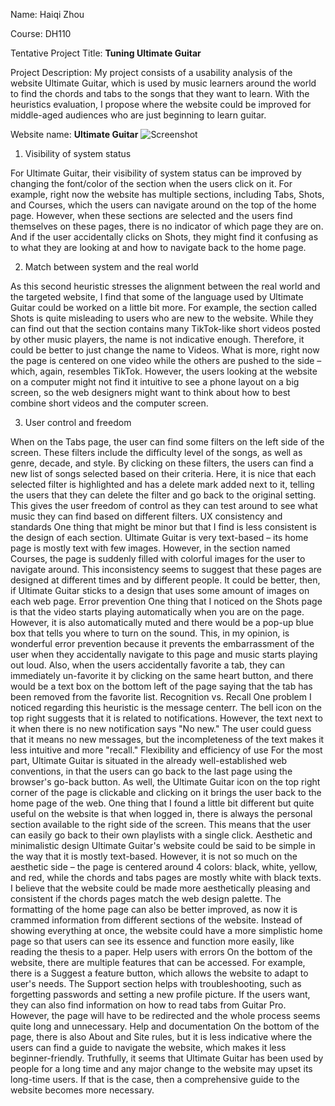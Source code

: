 Name: Haiqi Zhou

Course: DH110

Tentative Project Title: __Tuning Ultimate Guitar__

Project Description: My project consists of a usability analysis of the website Ultimate Guitar, which is used by music learners around the world to find the chords and tabs to the songs that they want to learn. With the heuristics evaluation, I propose where the website could be improved for middle-aged audiences who are just beginning to learn guitar. 

Website name: __Ultimate Guitar__
![Screenshot](https://www.ultimate-guitar.com/static/article/draft/75319_TURaiZqbTCjnj5AP_37917.jpg)

1. Visibility of system status

For Ultimate Guitar, their visibility of system status can be improved by changing the font/color of the section when the users click on it. For example, right now the website has multiple sections, including Tabs, Shots, and Courses, which the users can navigate around on the top of the home page. However, when these sections are selected and the users find themselves on these pages, there is no indicator of which page they are on. And if the user accidentally clicks on Shots, they might find it confusing as to what they are looking at and how to navigate back to the home page.

2. Match between system and the real world

As this second heuristic stresses the alignment between the real world and the targeted website, I find that some of the language used by Ultimate Guitar could be worked on a little bit more. For example, the section called Shots is quite misleading to users who are new to the website. While they can find out that the section contains many TikTok-like short videos posted by other music players, the name is not indicative enough. Therefore, it could be better to just change the name to Videos. What is more, right now the page is centered on one video while the others are pushed to the side – which, again, resembles TikTok. However, the users looking at the website on a computer might not find it intuitive to see a phone layout on a big screen, so the web designers might want to think about how to best combine short videos and the computer screen. 

3. User control and freedom

When on the Tabs page, the user can find some filters on the left side of the screen. These filters include the difficulty level of the songs, as well as genre, decade, and style. By clicking on these filters, the users can find a new list of songs selected based on their criteria. Here, it is nice that each selected filter is highlighted and has a delete mark added next to it, telling the users that they can delete the filter and go back to the original setting. This gives the user freedom of control as they can test around to see what music they can find based on different filters.
UX consistency and standards
One thing that might be minor but that I find is less consistent is the design of each section. Ultimate Guitar is very text-based – its home page is mostly text with few images. However, in the section named Courses, the page is suddenly filled with colorful images for the user to navigate around. This inconsistency seems to suggest that these pages are designed at different times and by different people. It could be better, then, if Ultimate Guitar sticks to a design that uses some amount of images on each web page. 
Error prevention 
One thing that I noticed on the Shots page is that the video starts playing automatically when you are on the page. However, it is also automatically muted and there would be a pop-up blue box that tells you where to turn on the sound. This, in my opinion, is wonderful error prevention because it prevents the embarrassment of the user when they accidentally navigate to this page and music starts playing out loud. Also, when the users accidentally favorite a tab, they can immediately un-favorite it by clicking on the same heart button, and there would be a text box on the bottom left of the page saying that the tab has been removed from the favorite list. 
Recognition vs. Recall
One problem I noticed regarding this heuristic is the message centerr. The bell icon on the top right suggests that it is related to notifications. However, the text next to it when there is no new notification says "No new." The user could guess that it means no new messages, but the incompleteness of the text makes it less intuitive and more "recall."
Flexibility and efficiency of use
For the most part, Ultimate Guitar is situated in the already well-established web conventions, in that the users can go back to the last page using the browser's go-back button. As well, the Ultimate Guitar icon on the top right corner of the page is clickable and clicking on it brings the user back to the home page of the web. One thing that I found a little bit different but quite useful on the website is that when logged in, there is always the personal section available to the right side of the screen. This means that the user can easily go back to their own playlists with a single click. 
Aesthetic and minimalistic design
Ultimate Guitar's website could be said to be simple in the way that it is mostly text-based. However, it is not so much on the aesthetic side – the page is centered around 4 colors: black, white, yellow, and red, while the chords and tabs pages are mostly white with black texts. I believe that the website could be made more aesthetically pleasing and consistent if the chords pages match the web design palette. The formatting of the home page can also be better improved, as now it is crammed information from different sections of the website. Instead of showing everything at once, the website could have a more simplistic home page so that users can see its essence and function more easily, like reading the thesis to a paper.
Help users with errors
On the bottom of the website, there are multiple features that can be accessed. For example, there is a Suggest a feature button, which allows the website to adapt to user's needs. The Support section helps with troubleshooting, such as forgetting passwords and setting a new profile picture. If the users want, they can also find information on how to read tabs from Guitar Pro. However, the page will have to be redirected and the whole process seems quite long and unnecessary. 
Help and documentation
On the bottom of the page, there is also About and Site rules, but it is less indicative where the users can find a guide to navigate the website, which makes it less beginner-friendly. Truthfully, it seems that Ultimate Guitar has been used by people for a long time and any major change to the website may upset its long-time users. If that is the case, then a comprehensive guide to the website becomes more necessary. 

